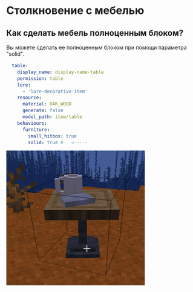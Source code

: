 # Столкновение с мебелью

## Как сделать мебель полноценным блоком?

Вы можете сделать ее полноценным блоком при помощи параметра "solid".

```yaml
  table:
    display_name: display-name-table
    permission: table
    lore:
      - 'lore-decorative-item'
    resource:
      material: OAK_WOOD
      generate: false
      model_path: item/table
    behaviours:
      furniture:
        small_hitbox: true
        solid: true #   <-----
```

![](../../../../../.gitbook/assets/image%20%2815%29.png)

